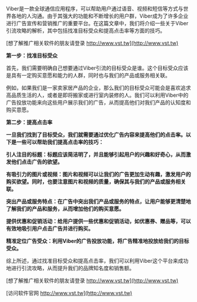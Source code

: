 Viber是一款全球通信应用程序，可以帮助用户通过语音、视频和短信等方式与世界各地的人沟通。由于其强大的功能和不断增长的用户群，Viber成为了许多企业进行广告宣传和营销推广的重要平台。在这篇文章中，我们将介绍一些关于Viber引流攻略的解析，其中包括找准目标受众和提高点击率等方面的技巧。

[想了解推广相关软件的朋友请登录 http://www.vst.tw](http://www.vst.tw)

**第一步：找准目标受众**

首先，我们需要明确自己想要通过Viber引流的目标受众是谁。这个目标受众应该是具有一定购买意愿和能力的人群，同时也与我们的产品或服务相关联。

例如，如果我们是一家卖家居产品的企业，那么我们的目标受众可能会是喜欢追求高品质生活的人，或者是即将搬家或进行室内装修的人。我们可以利用Viber中的广告投放功能来向这些用户展示我们的广告，从而提高他们对我们产品的认知度和购买意愿。

**第二步：提高点击率**

**一旦我们找到了目标受众，我们就需要通过优化广告内容来提高他们的点击率。以下是一些可以帮助我们提高点击率的技巧：**

**引人注目的标题：标题应该简洁明了，并且能够引起用户的兴趣和好奇心，从而激发他们点击广告的欲望。**

**有吸引力的图片或视频：图片和视频可以让我们的广告更加生动有趣，激发用户的购买欲望。同时，也要注意图片和视频的质量，确保其与我们的产品或服务相关联。**

**突出产品或服务特点：在广告中突出我们产品或服务的特点，让用户能够更清楚地了解我们的产品和服务，从而增加他们的购买意愿。**

**提供优惠和促销活动：给用户提供一些优惠和促销活动，如优惠券、赠品等，可以有效地吸引用户点击广告并进行购买。**

**精准定位广告受众：利用Viber的广告投放功能，将广告精准地投放给我们的目标受众。**

综上所述，通过找准目标受众和提高点击率，我们可以利用Viber这个平台来成功地进行引流攻略，从而提升我们的品牌知名度和销售额。

[想了解推广相关软件的朋友请登录 http://www.vst.tw](http://www.vst.tw)


[访问软件官网 http://www.vst.tw](http://www.vst.tw)
